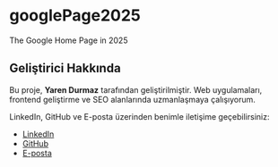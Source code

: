 # googlePage2025
 The Google Home Page in 2025

## Geliştirici Hakkında  
Bu proje, **Yaren Durmaz** tarafından geliştirilmiştir. Web uygulamaları, frontend geliştirme ve SEO alanlarında uzmanlaşmaya çalışıyorum.

LinkedIn, GitHub ve E-posta üzerinden benimle iletişime geçebilirsiniz:  
- [LinkedIn](https://linkedin.com/in/yarendurmaz)  
- [GitHub](https://github.com/yyarenddurmaz)
- [E-posta](mailto:yarendrmz594@gmail.com)
